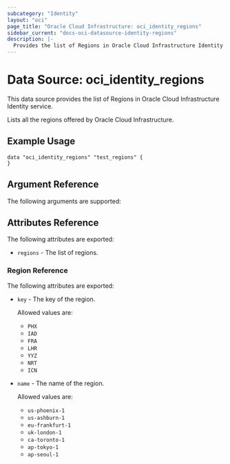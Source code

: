```yaml
---
subcategory: "Identity"
layout: "oci"
page_title: "Oracle Cloud Infrastructure: oci_identity_regions"
sidebar_current: "docs-oci-datasource-identity-regions"
description: |-
  Provides the list of Regions in Oracle Cloud Infrastructure Identity service
---
```


# Data Source: oci_identity_regions
This data source provides the list of Regions in Oracle Cloud Infrastructure Identity service.

Lists all the regions offered by Oracle Cloud Infrastructure.

## Example Usage

```hcl
data "oci_identity_regions" "test_regions" {
}
```

## Argument Reference

The following arguments are supported:



## Attributes Reference

The following attributes are exported:

* `regions` - The list of regions.

### Region Reference

The following attributes are exported:

* `key` - The key of the region.

	Allowed values are:
	* `PHX`
	* `IAD`
	* `FRA`
	* `LHR`
	* `YYZ`
	* `NRT`
	* `ICN` 
* `name` - The name of the region.

	Allowed values are:
	* `us-phoenix-1`
	* `us-ashburn-1`
	* `eu-frankfurt-1`
	* `uk-london-1` 
	* `ca-toronto-1`
    * `ap-tokyo-1`
    * `ap-seoul-1`
 